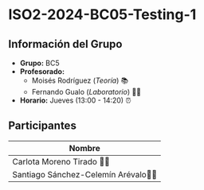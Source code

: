 # ISO2-2024-BC05-Testing-1

## Información del Grupo
- **Grupo:** BC5  
- **Profesorado:**  
  - Moisés Rodríguez (*Teoría*) 📚  
  - Fernando Gualo (*Laboratorio*) 🧑‍🔬  
- **Horario:** Jueves (13:00 - 14:20) ⏰

## Participantes

| Nombre   |
|----------|
| Carlota Moreno Tirado  👩‍🎓 |
| Santiago Sánchez-Celemín Arévalo👨‍🎓 |
